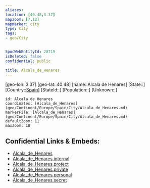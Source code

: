 ```yaml
---
aliases: 
location: [40.48,3.37]
mapzoom: [7,12] 
mapmarker: city 
type: City
tags:
- geo/City


SpocWebEntityId: 28719
isDeleted: false
confidential: public

title: Alcala_de_Henares
---
```

[geo-lon::3.37]
[geo-lat::40.48]
[name::Alcala de Henares]
[State::]
[Country::[Spain](geo/Continent/Europe/Spain.md)]
[StateId::]
[Population::]
[Unknown::]


```leaflet
id: Alcala de Henares
coordinates: [Alcala_de_Henares](geo/Continent/Europe/Spain/City/Alcala_de_Henares.md)
markerFile: [Alcala_de_Henares](geo/Continent/Europe/Spain/City/Alcala_de_Henares.md)
defaultZoom: 11 
maxZoom: 18
```


## Confidential Links & Embeds: 
- [Alcala_de_Henares](../../../../../../_public/geo/Continent/Europe/Spain/City/Alcala_de_Henares.md) 
- [Alcala_de_Henares.internal](../../../../../../_internal/geo/Continent/Europe/Spain/City/Alcala_de_Henares.internal.md) 
- [Alcala_de_Henares.protect](../../../../../../_protect/geo/Continent/Europe/Spain/City/Alcala_de_Henares.protect.md) 
- [Alcala_de_Henares.private](../../../../../../_private/geo/Continent/Europe/Spain/City/Alcala_de_Henares.private.md) 
- [Alcala_de_Henares.personal](../../../../../../_personal/geo/Continent/Europe/Spain/City/Alcala_de_Henares.personal.md) 
- [Alcala_de_Henares.secret](../../../../../../_secret/geo/Continent/Europe/Spain/City/Alcala_de_Henares.secret.md) 
